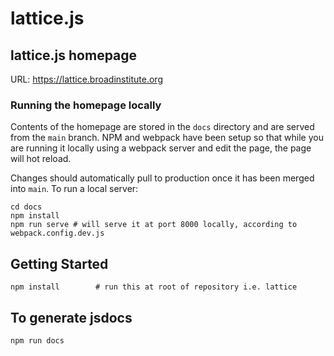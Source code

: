 # lattice.js

## lattice.js homepage
URL: https://lattice.broadinstitute.org

### Running the homepage locally
Contents of the homepage are stored in the `docs` directory and are served from the `main` branch.
NPM and webpack have been setup so that while you are running it locally using a webpack server and edit the page, the page will hot reload.

Changes should automatically pull to production once it has been merged into `main`.
To run a local server:
```
cd docs
npm install
npm run serve # will serve it at port 8000 locally, according to webpack.config.dev.js
```

## Getting Started
```
npm install        # run this at root of repository i.e. lattice
```

## To generate jsdocs
```
npm run docs
```